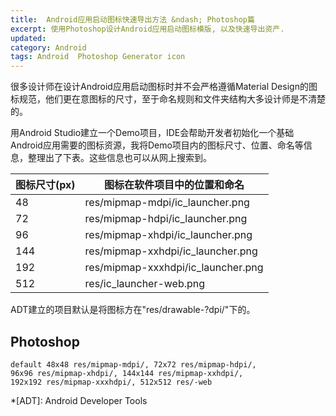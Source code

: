 ```yaml
---
title:  Android应用启动图标快速导出方法 &ndash; Photoshop篇
excerpt: 使用Photoshop设计Android应用启动图标模版, 以及快速导出资产.
updated: 
category: Android
tags: Android  Photoshop Generator icon
---
```


很多设计师在设计Android应用启动图标时并不会严格遵循Material Design的图标规范，他们更在意图标的尺寸，至于命名规则和文件夹结构大多设计师是不清楚的。

用Android Studio建立一个Demo项目，IDE会帮助开发者初始化一个基础Android应用需要的图标资源，我将Demo项目内的图标尺寸、位置、命名等信息，整理出了下表。这些信息也可以从网上搜索到。

图标尺寸(px) | 图标在软件项目中的位置和命名
--- | --- 
48 | res/mipmap-mdpi/ic_launcher.png
72 | res/mipmap-hdpi/ic_launcher.png
96 | res/mipmap-xhdpi/ic_launcher.png
144 | res/mipmap-xxhdpi/ic_launcher.png
192 | res/mipmap-xxxhdpi/ic_launcher.png
512 | res/ic_launcher-web.png

ADT建立的项目默认是将图标方在"res/drawable-?dpi/"下的。







## Photoshop





~~~
default 48x48 res/mipmap-mdpi/, 72x72 res/mipmap-hdpi/, 
96x96 res/mipmap-xhdpi/, 144x144 res/mipmap-xxhdpi/, 
192x192 res/mipmap-xxxhdpi/, 512x512 res/-web
~~~




[google design icon]: http://www.google.com/design/spec/style/icons.html#icons-product-icons
[google design icon chinese]: http://wiki.jikexueyuan.com/project/material-design/style/icons.html
[psd]: /downloads/android_icon_template.psd

*[ADT]: Android Developer Tools

